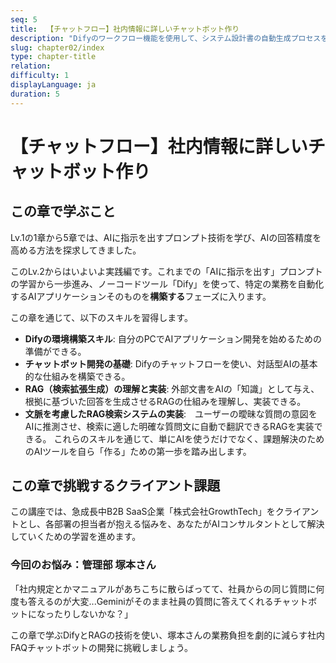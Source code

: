 ```yaml
---
seq: 5
title:  【チャットフロー】社内情報に詳しいチャットボット作り
description: "Difyのワークフロー機能を使用して、システム設計書の自動生成プロセスを構築する方法を学びます。"
slug: chapter02/index
type: chapter-title
relation: 
difficulty: 1
displayLanguage: ja
duration: 5
---
```


# 【チャットフロー】社内情報に詳しいチャットボット作り

## この章で学ぶこと
Lv.1の1章から5章では、AIに指示を出すプロンプト技術を学び、AIの回答精度を高める方法を探求してきました。

このLv.2からはいよいよ実践編です。これまでの「AIに指示を出す」プロンプトの学習から一歩進み、ノーコードツール「Dify」を使って、特定の業務を自動化するAIアプリケーションそのものを**構築する**フェーズに入ります。

この章を通じて、以下のスキルを習得します。
- **Difyの環境構築スキル**: 自分のPCでAIアプリケーション開発を始めるための準備ができる。
- **チャットボット開発の基礎**: Difyのチャットフローを使い、対話型AIの基本的な仕組みを構築できる。
- **RAG（検索拡張生成）の理解と実装**: 外部文書をAIの「知識」として与え、根拠に基づいた回答を生成させるRAGの仕組みを理解し、実装できる。
- **文脈を考慮したRAG検索システムの実装**:　ユーザーの曖昧な質問の意図をAIに推測させ、検索に適した明確な質問文に自動で翻訳できるRAGを実装できる。
これらのスキルを通じて、単にAIを使うだけでなく、課題解決のためのAIツールを自ら「作る」ための第一歩を踏み出します。

## この章で挑戦するクライアント課題
この講座では、急成長中B2B SaaS企業「株式会社GrowthTech」をクライアントとし、各部署の担当者が抱える悩みを、あなたがAIコンサルタントとして解決していくための学習を進めます。

### 今回のお悩み：管理部 塚本さん
「社内規定とかマニュアルがあちこちに散らばってて、社員からの同じ質問に何度も答えるのが大変...Geminiがそのまま社員の質問に答えてくれるチャットボットになったりしないかな？」

この章で学ぶDifyとRAGの技術を使い、塚本さんの業務負担を劇的に減らす社内FAQチャットボットの開発に挑戦しましょう。